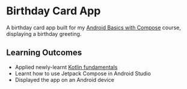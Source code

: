 # Birthday Card App

A birthday card app built for my [Android Basics with Compose][course] course, displaying a birthday greeting.

## Learning Outcomes

* Applied newly-learnt [Kotlin fundamentals][practice]
* Learnt how to use Jetpack Compose in Android Studio
* Displayed the app on an Android device

[course]: https://developer.android.com/courses/android-basics-compose/course
[practice]: https://github.com/mateuszs6/KotlinPractice.git
